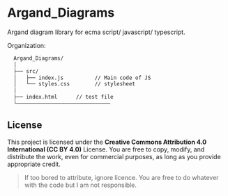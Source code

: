 # Argand_Diagrams
Argand diagram library for ecma script/ javascript/ typescript.

Organization:
```md
  Argand_Diagrams/
  │
  ├── src/
  │   ├── index.js          // Main code of JS
  │   └── styles.css        // stylesheet
  │
  ├── index.html      // test file
  └──────────────────────────────
```

## License
This project is licensed under the **Creative Commons Attribution 4.0 International (CC BY 4.0)** License. You are free to copy, modify, and distribute the work, even for commercial purposes, as long as you provide appropriate credit.

> If too bored to attribute, ignore licence. You are free to do whatever with the code but I am not responsible.
